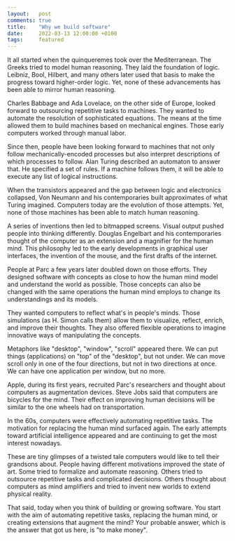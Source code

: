 ```yaml
---
layout:   post
comments: true
title:    "Why we build software"
date:     2022-03-13 12:00:00 +0100
tags:     featured
---
```


It all started when the quinqueremes took over the Mediterranean.
The Greeks tried to model human reasoning.
They laid the foundation of logic.
Leibniz, Bool, Hilbert, and many others later used that basis to make the progress
toward higher-order logic.
Yet, none of these advancements has been able to mirror human reasoning.

Charles Babbage and Ada Lovelace, on the other side of Europe, looked
forward to outsourcing repetitive tasks to machines.
They wanted to automate the resolution of sophisticated equations.
The means at the time allowed them to build machines based on mechanical engines.
Those early computers worked through manual labor.

Since then, people have been looking forward to machines that not only
follow mechanically-encoded processes
but also interpret descriptions of which processes to follow.
Alan Turing described an automaton to answer that.
He specified a set of rules. If a machine follows them, it will be able to execute
any list of logical instructions.

When the transistors appeared and the gap between logic and electronics collapsed,
Von Neumann and his contemporaries built approximates of what Turing imagined.
Computers today are the evolution of those attempts.
Yet, none of those machines has been able to match human reasoning.

A series of inventions then led to bitmapped screens.
Visual output pushed people into thinking differently.
Douglas Engelbart and his contemporaries thought of the computer as an extension
and a magnifier for the human mind.
This philosophy led to the early developments in graphical user interfaces, the
invention of the mouse, and the first drafts of the internet.

People at Parc a few years later doubled down on those efforts.
They designed software with concepts as close to how the human mind
model and understand the world as possible.
Those concepts can also be changed with the same operations the human mind employs
to change its understandings and its models.

They wanted computers to reflect what's in people's minds.
Those simulations (as H. Simon calls them) allow them to visualize,
reflect, enrich, and improve their thoughts.
They also offered flexible operations to imagine innovative ways of
manipulating the concepts.

Metaphors like "desktop", "window", "scroll" appeared there.
We can put things (applications) on "top" of the "desktop", but not under.
We can move scroll only in one of the four directions, but not in two directions at once.
We can have one application per window, but no more.

Apple, during its first years, recruited Parc's researchers and thought about computers
as augmentation devices.
Steve Jobs said that computers are bicycles for the mind. Their effect
on improving human decisions will be similar to the one wheels had
on transportation.

In the 60s, computers were effectively automating repetitive tasks.
The motivation for replacing the human mind surfaced again.
The early attempts toward artificial intelligence appeared
and are continuing to get the most interest nowadays.

These are tiny glimpses of a twisted tale computers would like
to tell their grandsons about.
People having different motivations improved the state of art.
Some tried to formalize and automate reasoning.
Others tried to outsource repetitive tasks and complicated decisions.
Others thought about computers as mind amplifiers and tried to invent
new worlds to extend physical reality.

That said, today when you think of building or growing software.
You start with the aim of automating repetitive tasks,
replacing the human mind, or creating extensions that augment the mind?
Your probable answer, which is the answer that got us here, is "to make money".

